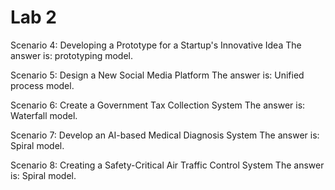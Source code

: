# Lab 2

Scenario 4: Developing a Prototype for a Startup's Innovative Idea
The answer is: prototyping model.

Scenario 5: Design a New Social Media Platform
The answer is: Unified process model. 

Scenario 6: Create a Government Tax Collection System
The answer is: Waterfall model.

Scenario 7: Develop an AI-based Medical Diagnosis System
The answer is: Spiral model.

Scenario 8: Creating a Safety-Critical Air Traffic Control System
The answer is: Spiral model.
